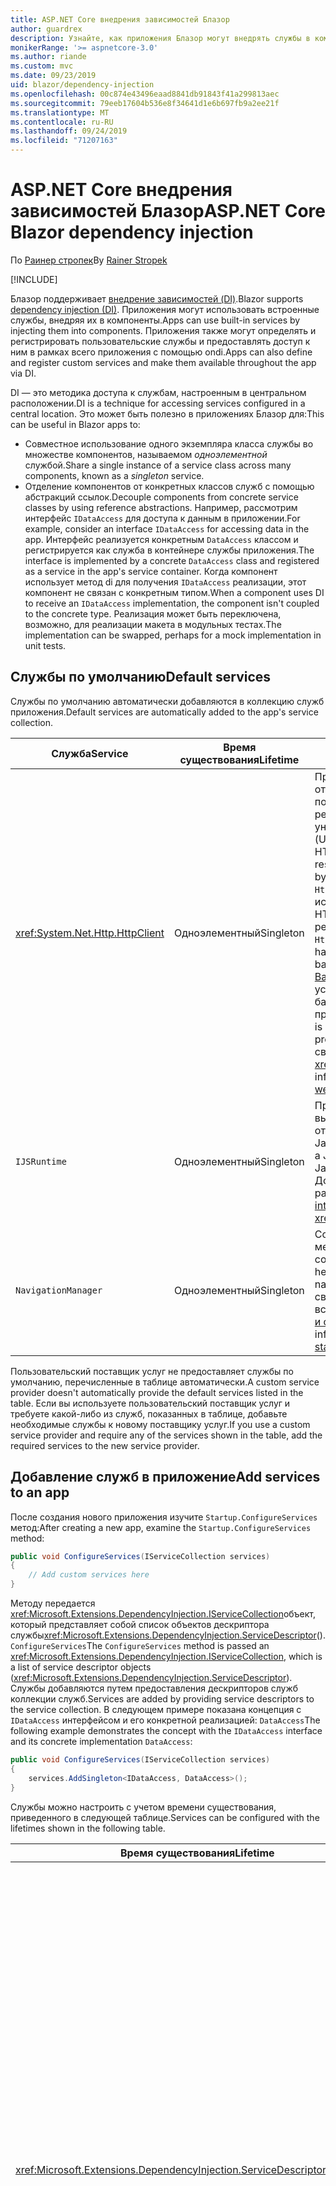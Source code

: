 ```yaml
---
title: ASP.NET Core внедрения зависимостей Блазор
author: guardrex
description: Узнайте, как приложения Блазор могут внедрять службы в компоненты.
monikerRange: '>= aspnetcore-3.0'
ms.author: riande
ms.custom: mvc
ms.date: 09/23/2019
uid: blazor/dependency-injection
ms.openlocfilehash: 00c874e43496eaad8841db91843f41a299813aec
ms.sourcegitcommit: 79eeb17604b536e8f34641d1e6b697fb9a2ee21f
ms.translationtype: MT
ms.contentlocale: ru-RU
ms.lasthandoff: 09/24/2019
ms.locfileid: "71207163"
---
```

# <a name="aspnet-core-blazor-dependency-injection"></a><span data-ttu-id="9e6f9-103">ASP.NET Core внедрения зависимостей Блазор</span><span class="sxs-lookup"><span data-stu-id="9e6f9-103">ASP.NET Core Blazor dependency injection</span></span>

<span data-ttu-id="9e6f9-104">По [Раинер стропек](https://www.timecockpit.com)</span><span class="sxs-lookup"><span data-stu-id="9e6f9-104">By [Rainer Stropek](https://www.timecockpit.com)</span></span>

[!INCLUDE[](~/includes/blazorwasm-preview-notice.md)]

<span data-ttu-id="9e6f9-105">Блазор поддерживает [внедрение зависимостей (DI)](xref:fundamentals/dependency-injection).</span><span class="sxs-lookup"><span data-stu-id="9e6f9-105">Blazor supports [dependency injection (DI)](xref:fundamentals/dependency-injection).</span></span> <span data-ttu-id="9e6f9-106">Приложения могут использовать встроенные службы, внедряя их в компоненты.</span><span class="sxs-lookup"><span data-stu-id="9e6f9-106">Apps can use built-in services by injecting them into components.</span></span> <span data-ttu-id="9e6f9-107">Приложения также могут определять и регистрировать пользовательские службы и предоставлять доступ к ним в рамках всего приложения с помощью ondi.</span><span class="sxs-lookup"><span data-stu-id="9e6f9-107">Apps can also define and register custom services and make them available throughout the app via DI.</span></span>

<span data-ttu-id="9e6f9-108">DI — это методика доступа к службам, настроенным в центральном расположении.</span><span class="sxs-lookup"><span data-stu-id="9e6f9-108">DI is a technique for accessing services configured in a central location.</span></span> <span data-ttu-id="9e6f9-109">Это может быть полезно в приложениях Блазор для:</span><span class="sxs-lookup"><span data-stu-id="9e6f9-109">This can be useful in Blazor apps to:</span></span>

* <span data-ttu-id="9e6f9-110">Совместное использование одного экземпляра класса службы во множестве компонентов, называемом *одноэлементной* службой.</span><span class="sxs-lookup"><span data-stu-id="9e6f9-110">Share a single instance of a service class across many components, known as a *singleton* service.</span></span>
* <span data-ttu-id="9e6f9-111">Отделение компонентов от конкретных классов служб с помощью абстракций ссылок.</span><span class="sxs-lookup"><span data-stu-id="9e6f9-111">Decouple components from concrete service classes by using reference abstractions.</span></span> <span data-ttu-id="9e6f9-112">Например, рассмотрим интерфейс `IDataAccess` для доступа к данным в приложении.</span><span class="sxs-lookup"><span data-stu-id="9e6f9-112">For example, consider an interface `IDataAccess` for accessing data in the app.</span></span> <span data-ttu-id="9e6f9-113">Интерфейс реализуется конкретным `DataAccess` классом и регистрируется как служба в контейнере службы приложения.</span><span class="sxs-lookup"><span data-stu-id="9e6f9-113">The interface is implemented by a concrete `DataAccess` class and registered as a service in the app's service container.</span></span> <span data-ttu-id="9e6f9-114">Когда компонент использует метод di для получения `IDataAccess` реализации, этот компонент не связан с конкретным типом.</span><span class="sxs-lookup"><span data-stu-id="9e6f9-114">When a component uses DI to receive an `IDataAccess` implementation, the component isn't coupled to the concrete type.</span></span> <span data-ttu-id="9e6f9-115">Реализация может быть переключена, возможно, для реализации макета в модульных тестах.</span><span class="sxs-lookup"><span data-stu-id="9e6f9-115">The implementation can be swapped, perhaps for a mock implementation in unit tests.</span></span>

## <a name="default-services"></a><span data-ttu-id="9e6f9-116">Службы по умолчанию</span><span class="sxs-lookup"><span data-stu-id="9e6f9-116">Default services</span></span>

<span data-ttu-id="9e6f9-117">Службы по умолчанию автоматически добавляются в коллекцию служб приложения.</span><span class="sxs-lookup"><span data-stu-id="9e6f9-117">Default services are automatically added to the app's service collection.</span></span>

| <span data-ttu-id="9e6f9-118">Служба</span><span class="sxs-lookup"><span data-stu-id="9e6f9-118">Service</span></span> | <span data-ttu-id="9e6f9-119">Время существования</span><span class="sxs-lookup"><span data-stu-id="9e6f9-119">Lifetime</span></span> | <span data-ttu-id="9e6f9-120">Описание</span><span class="sxs-lookup"><span data-stu-id="9e6f9-120">Description</span></span> |
| ------- | -------- | ----------- |
| <xref:System.Net.Http.HttpClient> | <span data-ttu-id="9e6f9-121">Одноэлементный</span><span class="sxs-lookup"><span data-stu-id="9e6f9-121">Singleton</span></span> | <span data-ttu-id="9e6f9-122">Предоставляет методы для отправки HTTP-запросов и получения HTTP-ответов от ресурса, идентифицируемого по универсальному коду ресурса (URI).</span><span class="sxs-lookup"><span data-stu-id="9e6f9-122">Provides methods for sending HTTP requests and receiving HTTP responses from a resource identified by a URI.</span></span> <span data-ttu-id="9e6f9-123">Обратите внимание, что `HttpClient` этот экземпляр использует браузер для обработки HTTP-трафика в фоновом режиме.</span><span class="sxs-lookup"><span data-stu-id="9e6f9-123">Note that this instance of `HttpClient` uses the browser for handling the HTTP traffic in the background.</span></span> <span data-ttu-id="9e6f9-124">[HttpClient. BaseAddress](xref:System.Net.Http.HttpClient.BaseAddress) автоматически устанавливается в качестве базового префикса URI приложения.</span><span class="sxs-lookup"><span data-stu-id="9e6f9-124">[HttpClient.BaseAddress](xref:System.Net.Http.HttpClient.BaseAddress) is automatically set to the base URI prefix of the app.</span></span> <span data-ttu-id="9e6f9-125">Дополнительные сведения см. в разделе <xref:blazor/call-web-api>.</span><span class="sxs-lookup"><span data-stu-id="9e6f9-125">For more information, see <xref:blazor/call-web-api>.</span></span> |
| `IJSRuntime` | <span data-ttu-id="9e6f9-126">Одноэлементный</span><span class="sxs-lookup"><span data-stu-id="9e6f9-126">Singleton</span></span> | <span data-ttu-id="9e6f9-127">Представляет экземпляр среды выполнения JavaScript, в которой отправляются вызовы JavaScript.</span><span class="sxs-lookup"><span data-stu-id="9e6f9-127">Represents an instance of a JavaScript runtime where JavaScript calls are dispatched.</span></span> <span data-ttu-id="9e6f9-128">Дополнительные сведения см. в разделе <xref:blazor/javascript-interop>.</span><span class="sxs-lookup"><span data-stu-id="9e6f9-128">For more information, see <xref:blazor/javascript-interop>.</span></span> |
| `NavigationManager` | <span data-ttu-id="9e6f9-129">Одноэлементный</span><span class="sxs-lookup"><span data-stu-id="9e6f9-129">Singleton</span></span> | <span data-ttu-id="9e6f9-130">Содержит вспомогательные методы для работы с URI и состоянием навигации.</span><span class="sxs-lookup"><span data-stu-id="9e6f9-130">Contains helpers for working with URIs and navigation state.</span></span> <span data-ttu-id="9e6f9-131">Дополнительные сведения см. в разделе вспомогательные функции для [URI и состояний навигации](xref:blazor/routing#uri-and-navigation-state-helpers).</span><span class="sxs-lookup"><span data-stu-id="9e6f9-131">For more information, see [URI and navigation state helpers](xref:blazor/routing#uri-and-navigation-state-helpers).</span></span> |

<span data-ttu-id="9e6f9-132">Пользовательский поставщик услуг не предоставляет службы по умолчанию, перечисленные в таблице автоматически.</span><span class="sxs-lookup"><span data-stu-id="9e6f9-132">A custom service provider doesn't automatically provide the default services listed in the table.</span></span> <span data-ttu-id="9e6f9-133">Если вы используете пользовательский поставщик услуг и требуете какой-либо из служб, показанных в таблице, добавьте необходимые службы к новому поставщику услуг.</span><span class="sxs-lookup"><span data-stu-id="9e6f9-133">If you use a custom service provider and require any of the services shown in the table, add the required services to the new service provider.</span></span>

## <a name="add-services-to-an-app"></a><span data-ttu-id="9e6f9-134">Добавление служб в приложение</span><span class="sxs-lookup"><span data-stu-id="9e6f9-134">Add services to an app</span></span>

<span data-ttu-id="9e6f9-135">После создания нового приложения изучите `Startup.ConfigureServices` метод:</span><span class="sxs-lookup"><span data-stu-id="9e6f9-135">After creating a new app, examine the `Startup.ConfigureServices` method:</span></span>

```csharp
public void ConfigureServices(IServiceCollection services)
{
    // Add custom services here
}
```

<span data-ttu-id="9e6f9-136">Методу передается <xref:Microsoft.Extensions.DependencyInjection.IServiceCollection>объект, который представляет собой список объектов дескриптора службы<xref:Microsoft.Extensions.DependencyInjection.ServiceDescriptor>(). `ConfigureServices`</span><span class="sxs-lookup"><span data-stu-id="9e6f9-136">The `ConfigureServices` method is passed an <xref:Microsoft.Extensions.DependencyInjection.IServiceCollection>, which is a list of service descriptor objects (<xref:Microsoft.Extensions.DependencyInjection.ServiceDescriptor>).</span></span> <span data-ttu-id="9e6f9-137">Службы добавляются путем предоставления дескрипторов служб коллекции служб.</span><span class="sxs-lookup"><span data-stu-id="9e6f9-137">Services are added by providing service descriptors to the service collection.</span></span> <span data-ttu-id="9e6f9-138">В следующем примере показана концепция с `IDataAccess` интерфейсом и его конкретной реализацией: `DataAccess`</span><span class="sxs-lookup"><span data-stu-id="9e6f9-138">The following example demonstrates the concept with the `IDataAccess` interface and its concrete implementation `DataAccess`:</span></span>

```csharp
public void ConfigureServices(IServiceCollection services)
{
    services.AddSingleton<IDataAccess, DataAccess>();
}
```

<span data-ttu-id="9e6f9-139">Службы можно настроить с учетом времени существования, приведенного в следующей таблице.</span><span class="sxs-lookup"><span data-stu-id="9e6f9-139">Services can be configured with the lifetimes shown in the following table.</span></span>

| <span data-ttu-id="9e6f9-140">Время существования</span><span class="sxs-lookup"><span data-stu-id="9e6f9-140">Lifetime</span></span> | <span data-ttu-id="9e6f9-141">Описание</span><span class="sxs-lookup"><span data-stu-id="9e6f9-141">Description</span></span> |
| -------- | ----------- |
| <xref:Microsoft.Extensions.DependencyInjection.ServiceDescriptor.Scoped*> | <span data-ttu-id="9e6f9-142">В настоящее время приложения веб-сборки блазор не имеют концепции областей DI.</span><span class="sxs-lookup"><span data-stu-id="9e6f9-142">Blazor WebAssembly apps don't currently have a concept of DI scopes.</span></span> <span data-ttu-id="9e6f9-143">`Scoped`— зарегистрированные службы ведут `Singleton` себя как службы.</span><span class="sxs-lookup"><span data-stu-id="9e6f9-143">`Scoped`-registered services behave like `Singleton` services.</span></span> <span data-ttu-id="9e6f9-144">Однако модель размещения сервера блазор поддерживает `Scoped` время существования.</span><span class="sxs-lookup"><span data-stu-id="9e6f9-144">However, the Blazor Server hosting model supports the `Scoped` lifetime.</span></span> <span data-ttu-id="9e6f9-145">В приложениях Блазор Server регистрация службы с заданной областью ограничивается *соединением*.</span><span class="sxs-lookup"><span data-stu-id="9e6f9-145">In Blazor Server apps, a scoped service registration is scoped to the *connection*.</span></span> <span data-ttu-id="9e6f9-146">По этой причине использование служб с заданной областью предпочтительно для служб, которые должны быть ограничены текущим пользователем, даже если текущим намерением является запуск на стороне клиента в браузере.</span><span class="sxs-lookup"><span data-stu-id="9e6f9-146">For this reason, using scoped services is preferred for services that should be scoped to the current user, even if the current intent is to run client-side in the browser.</span></span> |
| <xref:Microsoft.Extensions.DependencyInjection.ServiceDescriptor.Singleton*> | <span data-ttu-id="9e6f9-147">DI создает *один экземпляр* службы.</span><span class="sxs-lookup"><span data-stu-id="9e6f9-147">DI creates a *single instance* of the service.</span></span> <span data-ttu-id="9e6f9-148">Все компоненты, которым `Singleton` необходима служба, получают экземпляр той же службы.</span><span class="sxs-lookup"><span data-stu-id="9e6f9-148">All components requiring a `Singleton` service receive an instance of the same service.</span></span> |
| <xref:Microsoft.Extensions.DependencyInjection.ServiceDescriptor.Transient*> | <span data-ttu-id="9e6f9-149">Каждый раз, когда компонент получает экземпляр `Transient` службы из контейнера службы, он получает *новый экземпляр* службы.</span><span class="sxs-lookup"><span data-stu-id="9e6f9-149">Whenever a component obtains an instance of a `Transient` service from the service container, it receives a *new instance* of the service.</span></span> |

<span data-ttu-id="9e6f9-150">Система DI основана на системе DI в ASP.NET Core.</span><span class="sxs-lookup"><span data-stu-id="9e6f9-150">The DI system is based on the DI system in ASP.NET Core.</span></span> <span data-ttu-id="9e6f9-151">Дополнительные сведения см. в разделе <xref:fundamentals/dependency-injection>.</span><span class="sxs-lookup"><span data-stu-id="9e6f9-151">For more information, see <xref:fundamentals/dependency-injection>.</span></span>

## <a name="request-a-service-in-a-component"></a><span data-ttu-id="9e6f9-152">Запрос службы в компоненте</span><span class="sxs-lookup"><span data-stu-id="9e6f9-152">Request a service in a component</span></span>

<span data-ttu-id="9e6f9-153">После добавления служб в коллекцию служб вставьте их в компоненты с помощью [ \@](xref:mvc/views/razor#inject) директивы вставки Razor.</span><span class="sxs-lookup"><span data-stu-id="9e6f9-153">After services are added to the service collection, inject the services into the components using the [\@inject](xref:mvc/views/razor#inject) Razor directive.</span></span> <span data-ttu-id="9e6f9-154">`@inject`имеет два параметра:</span><span class="sxs-lookup"><span data-stu-id="9e6f9-154">`@inject` has two parameters:</span></span>

* <span data-ttu-id="9e6f9-155">Введите &ndash; тип службы для вставки.</span><span class="sxs-lookup"><span data-stu-id="9e6f9-155">Type &ndash; The type of the service to inject.</span></span>
* <span data-ttu-id="9e6f9-156">Свойство &ndash; имя свойства, получающего внедренную службу приложений.</span><span class="sxs-lookup"><span data-stu-id="9e6f9-156">Property &ndash; The name of the property receiving the injected app service.</span></span> <span data-ttu-id="9e6f9-157">Свойство не требуется создавать вручную.</span><span class="sxs-lookup"><span data-stu-id="9e6f9-157">The property doesn't require manual creation.</span></span> <span data-ttu-id="9e6f9-158">Компилятор создает свойство.</span><span class="sxs-lookup"><span data-stu-id="9e6f9-158">The compiler creates the property.</span></span>

<span data-ttu-id="9e6f9-159">Дополнительные сведения см. в разделе <xref:mvc/views/dependency-injection>.</span><span class="sxs-lookup"><span data-stu-id="9e6f9-159">For more information, see <xref:mvc/views/dependency-injection>.</span></span>

<span data-ttu-id="9e6f9-160">Используйте несколько `@inject` инструкций для внедрения различных служб.</span><span class="sxs-lookup"><span data-stu-id="9e6f9-160">Use multiple `@inject` statements to inject different services.</span></span>

<span data-ttu-id="9e6f9-161">В следующем примере показано, как использовать `@inject`.</span><span class="sxs-lookup"><span data-stu-id="9e6f9-161">The following example shows how to use `@inject`.</span></span> <span data-ttu-id="9e6f9-162">Реализация `Services.IDataAccess` службы внедряется в свойство `DataRepository`компонента.</span><span class="sxs-lookup"><span data-stu-id="9e6f9-162">The service implementing `Services.IDataAccess` is injected into the component's property `DataRepository`.</span></span> <span data-ttu-id="9e6f9-163">Обратите внимание, что код использует `IDataAccess` только абстракцию:</span><span class="sxs-lookup"><span data-stu-id="9e6f9-163">Note how the code is only using the `IDataAccess` abstraction:</span></span>

[!code-cshtml[](dependency-injection/samples_snapshot/3.x/CustomerList.razor?highlight=2-3,23)]

<span data-ttu-id="9e6f9-164">На внутреннем уровне созданное свойство`DataRepository`() снабжено `InjectAttribute` атрибутом.</span><span class="sxs-lookup"><span data-stu-id="9e6f9-164">Internally, the generated property (`DataRepository`) is decorated with the `InjectAttribute` attribute.</span></span> <span data-ttu-id="9e6f9-165">Как правило, этот атрибут не используется напрямую.</span><span class="sxs-lookup"><span data-stu-id="9e6f9-165">Typically, this attribute isn't used directly.</span></span> <span data-ttu-id="9e6f9-166">Если базовый класс необходим для компонентов, а для базового класса также требуются подставляемые свойства, вручную добавьте `InjectAttribute`:</span><span class="sxs-lookup"><span data-stu-id="9e6f9-166">If a base class is required for components and injected properties are also required for the base class, manually add the `InjectAttribute`:</span></span>

```csharp
public class ComponentBase : IComponent
{
    // DI works even if using the InjectAttribute in a component's base class.
    [Inject]
    protected IDataAccess DataRepository { get; set; }
    ...
}
```

<span data-ttu-id="9e6f9-167">В компонентах, производных от базового класса `@inject` , директива не требуется.</span><span class="sxs-lookup"><span data-stu-id="9e6f9-167">In components derived from the base class, the `@inject` directive isn't required.</span></span> <span data-ttu-id="9e6f9-168">`InjectAttribute` Для базового класса достаточно:</span><span class="sxs-lookup"><span data-stu-id="9e6f9-168">The `InjectAttribute` of the base class is sufficient:</span></span>

```cshtml
@page "/demo"
@inherits ComponentBase

<h1>Demo Component</h1>
```

## <a name="use-di-in-services"></a><span data-ttu-id="9e6f9-169">Использование ondi в службах</span><span class="sxs-lookup"><span data-stu-id="9e6f9-169">Use DI in services</span></span>

<span data-ttu-id="9e6f9-170">Для сложных служб могут потребоваться дополнительные службы.</span><span class="sxs-lookup"><span data-stu-id="9e6f9-170">Complex services might require additional services.</span></span> <span data-ttu-id="9e6f9-171">В предыдущем примере `DataAccess` может `HttpClient` потребоваться служба по умолчанию.</span><span class="sxs-lookup"><span data-stu-id="9e6f9-171">In the prior example, `DataAccess` might require the `HttpClient` default service.</span></span> <span data-ttu-id="9e6f9-172">`@inject`(или `InjectAttribute`) недоступен для использования в службах.</span><span class="sxs-lookup"><span data-stu-id="9e6f9-172">`@inject` (or the `InjectAttribute`) isn't available for use in services.</span></span> <span data-ttu-id="9e6f9-173">Вместо этого следует использовать *внедрение конструктора* .</span><span class="sxs-lookup"><span data-stu-id="9e6f9-173">*Constructor injection* must be used instead.</span></span> <span data-ttu-id="9e6f9-174">Необходимые службы добавляются путем добавления параметров в конструктор службы.</span><span class="sxs-lookup"><span data-stu-id="9e6f9-174">Required services are added by adding parameters to the service's constructor.</span></span> <span data-ttu-id="9e6f9-175">Когда DI создает службу, она распознает необходимые службы в конструкторе и предоставляет их соответствующим образом.</span><span class="sxs-lookup"><span data-stu-id="9e6f9-175">When DI creates the service, it recognizes the services it requires in the constructor and provides them accordingly.</span></span>

```csharp
public class DataAccess : IDataAccess
{
    // The constructor receives an HttpClient via dependency
    // injection. HttpClient is a default service.
    public DataAccess(HttpClient client)
    {
        ...
    }
}
```

<span data-ttu-id="9e6f9-176">Необходимые условия для внедрения конструктора:</span><span class="sxs-lookup"><span data-stu-id="9e6f9-176">Prerequisites for constructor injection:</span></span>

* <span data-ttu-id="9e6f9-177">Должен существовать один конструктор, аргументы которого могут быть выполнены методом DI.</span><span class="sxs-lookup"><span data-stu-id="9e6f9-177">One constructor must exist whose arguments can all be fulfilled by DI.</span></span> <span data-ttu-id="9e6f9-178">Дополнительные параметры, не охваченные DI, разрешены, если они указывают значения по умолчанию.</span><span class="sxs-lookup"><span data-stu-id="9e6f9-178">Additional parameters not covered by DI are allowed if they specify default values.</span></span>
* <span data-ttu-id="9e6f9-179">Применимый конструктор должен быть *открытым*.</span><span class="sxs-lookup"><span data-stu-id="9e6f9-179">The applicable constructor must be *public*.</span></span>
* <span data-ttu-id="9e6f9-180">Должен существовать один подходящий конструктор.</span><span class="sxs-lookup"><span data-stu-id="9e6f9-180">One applicable constructor must exist.</span></span> <span data-ttu-id="9e6f9-181">В случае неоднозначности DI выдает исключение.</span><span class="sxs-lookup"><span data-stu-id="9e6f9-181">In case of an ambiguity, DI throws an exception.</span></span>

## <a name="utility-base-component-classes-to-manage-a-di-scope"></a><span data-ttu-id="9e6f9-182">Классы базовых компонентов служебной программы для управления областью DI</span><span class="sxs-lookup"><span data-stu-id="9e6f9-182">Utility base component classes to manage a DI scope</span></span>

<span data-ttu-id="9e6f9-183">В ASP.NET Core приложениях службы с областью действия обычно ограничены текущим запросом.</span><span class="sxs-lookup"><span data-stu-id="9e6f9-183">In ASP.NET Core apps, scoped services are typically scoped to the current request.</span></span> <span data-ttu-id="9e6f9-184">По завершении запроса все неограниченные или временные службы удаляются системой DI.</span><span class="sxs-lookup"><span data-stu-id="9e6f9-184">After the request completes, any scoped or transient services are disposed by the DI system.</span></span> <span data-ttu-id="9e6f9-185">В приложениях Блазор Server область запроса длится на время клиентского соединения, что может привести к тому, что временные и ограниченные службы будут работать намного дольше, чем ожидалось.</span><span class="sxs-lookup"><span data-stu-id="9e6f9-185">In Blazor Server apps, the request scope lasts for the duration of the client connection, which can result in transient and scoped services living much longer than expected.</span></span>

<span data-ttu-id="9e6f9-186">Чтобы ограничить время существования компонента службами, можно использовать `OwningComponentBase` базовые классы и. `OwningComponentBase<TService>`</span><span class="sxs-lookup"><span data-stu-id="9e6f9-186">To scope services to the lifetime of a component, can use the `OwningComponentBase` and `OwningComponentBase<TService>` base classes.</span></span> <span data-ttu-id="9e6f9-187">Эти базовые классы предоставляют `ScopedServices` свойство типа `IServiceProvider` , разрешающее службы, областью действия которых является время существования компонента.</span><span class="sxs-lookup"><span data-stu-id="9e6f9-187">These base classes expose a `ScopedServices` property of type `IServiceProvider` that resolve services that are scoped to the lifetime of the component.</span></span> <span data-ttu-id="9e6f9-188">Чтобы создать компонент, наследующий от базового класса в Razor, используйте `@inherits` директиву.</span><span class="sxs-lookup"><span data-stu-id="9e6f9-188">To author a component that inherits from a base class in Razor, use the `@inherits` directive.</span></span>

```cshtml
@page "/users"
@attribute [Authorize]
@inherits OwningComponentBase<Data.ApplicationDbContext>

<h1>Users (@Service.Users.Count())</h1>
<ul>
    @foreach (var user in Service.Users)
    {
        <li>@user.UserName</li>
    }
</ul>
```

> [!NOTE]
> <span data-ttu-id="9e6f9-189">Службы, внедренные в компонент с `@inject` помощью или `InjectAttribute` , не создаются в области компонента и привязаны к области запроса.</span><span class="sxs-lookup"><span data-stu-id="9e6f9-189">Services injected into the component using `@inject` or the `InjectAttribute` aren't created in the component's scope and are tied to the request scope.</span></span>

## <a name="additional-resources"></a><span data-ttu-id="9e6f9-190">Дополнительные ресурсы</span><span class="sxs-lookup"><span data-stu-id="9e6f9-190">Additional resources</span></span>

* <xref:fundamentals/dependency-injection>
* <xref:mvc/views/dependency-injection>
